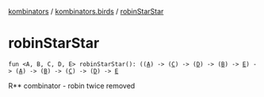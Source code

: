 [kombinators](../index.md) / [kombinators.birds](index.md) / [robinStarStar](./robin-star-star.md)

# robinStarStar

`fun <A, B, C, D, E> robinStarStar(): ((`[`A`](robin-star-star.md#A)`) -> (`[`C`](robin-star-star.md#C)`) -> (`[`D`](robin-star-star.md#D)`) -> (`[`B`](robin-star-star.md#B)`) -> `[`E`](robin-star-star.md#E)`) -> (`[`A`](robin-star-star.md#A)`) -> (`[`B`](robin-star-star.md#B)`) -> (`[`C`](robin-star-star.md#C)`) -> (`[`D`](robin-star-star.md#D)`) -> `[`E`](robin-star-star.md#E)

R** combinator - robin twice removed

